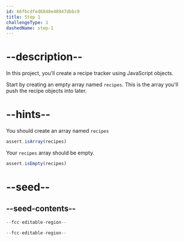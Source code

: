 ```yaml
---
id: 66fbcdfed6848e48947dbbc9
title: Step 1
challengeType: 1
dashedName: step-1
---
```


# --description--

In this project, you'll create a recipe tracker using JavaScript objects.

Start by creating an empty array named `recipes`. This is the array you'll push the recipe objects into later.

# --hints--

You should create an array named `recipes`

```js
assert.isArray(recipes)
```

Your `recipes` array should be empty.

```js
assert.isEmpty(recipes)
```

# --seed--

## --seed-contents--

```js
--fcc-editable-region--

--fcc-editable-region--
```
